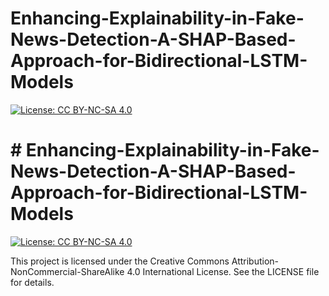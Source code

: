 # Enhancing-Explainability-in-Fake-News-Detection-A-SHAP-Based-Approach-for-Bidirectional-LSTM-Models
[![License: CC BY-NC-SA 4.0](https://img.shields.io/badge/License-CC%20BY--NC--SA%204.0-lightgrey.svg)](https://creativecommons.org/licenses/by-nc-sa/4.0/)

# # Enhancing-Explainability-in-Fake-News-Detection-A-SHAP-Based-Approach-for-Bidirectional-LSTM-Models

[![License: CC BY-NC-SA 4.0](https://img.shields.io/badge/License-CC%20BY--NC--SA%204.0-lightgrey.svg)](https://creativecommons.org/licenses/by-nc-sa/4.0/)

This project is licensed under the Creative Commons Attribution-NonCommercial-ShareAlike 4.0 International License. See the LICENSE file for details.
